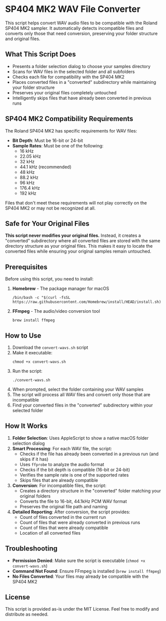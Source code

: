 # SP404 MK2 WAV File Converter

This script helps convert WAV audio files to be compatible with the Roland SP404 MK2 sampler. It automatically detects incompatible files and converts only those that need conversion, preserving your folder structure and original files.

## What This Script Does

- Presents a folder selection dialog to choose your samples directory
- Scans for WAV files in the selected folder and all subfolders
- Checks each file for compatibility with the SP404 MK2
- Places converted files in a "converted" subdirectory while maintaining your folder structure
- Preserves your original files completely untouched
- Intelligently skips files that have already been converted in previous runs

## SP404 MK2 Compatibility Requirements

The Roland SP404 MK2 has specific requirements for WAV files:

- **Bit Depth**: Must be 16-bit or 24-bit
- **Sample Rates**: Must be one of the following:
  - 16 kHz
  - 22.05 kHz
  - 32 kHz
  - 44.1 kHz (recommended)
  - 48 kHz
  - 88.2 kHz
  - 96 kHz
  - 176.4 kHz
  - 192 kHz

Files that don't meet these requirements will not play correctly on the SP404 MK2 or may not be recognized at all.

## Safe for Your Original Files

**This script never modifies your original files.** Instead, it creates a "converted" subdirectory where all converted files are stored with the same directory structure as your original files. This makes it easy to locate the converted files while ensuring your original samples remain untouched.

## Prerequisites

Before using this script, you need to install:

1. **Homebrew** - The package manager for macOS
   ```
   /bin/bash -c "$(curl -fsSL https://raw.githubusercontent.com/Homebrew/install/HEAD/install.sh)"
   ```

2. **FFmpeg** - The audio/video conversion tool
   ```
   brew install ffmpeg
   ```

## How to Use

1. Download the `convert-wavs.sh` script
2. Make it executable:
   ```
   chmod +x convert-wavs.sh
   ```
3. Run the script:
   ```
   ./convert-wavs.sh
   ```
4. When prompted, select the folder containing your WAV samples
5. The script will process all WAV files and convert only those that are incompatible
6. Find your converted files in the "converted" subdirectory within your selected folder

## How It Works

1. **Folder Selection**: Uses AppleScript to show a native macOS folder selection dialog
2. **Smart Processing**: For each WAV file, the script:
   - Checks if the file has already been converted in a previous run (and skips if it has)
   - Uses `ffprobe` to analyze the audio format
   - Checks if the bit depth is compatible (16-bit or 24-bit)
   - Verifies the sample rate is one of the supported rates
   - Skips files that are already compatible
3. **Conversion**: For incompatible files, the script:
   - Creates a directory structure in the "converted" folder matching your original folders
   - Converts the file to 16-bit, 44.1kHz PCM WAV format
   - Preserves the original file path and naming
4. **Detailed Reporting**: After conversion, the script provides:
   - Count of files converted in the current run
   - Count of files that were already converted in previous runs
   - Count of files that were already compatible
   - Location of all converted files

## Troubleshooting

- **Permission Denied**: Make sure the script is executable (`chmod +x convert-wavs.sh`)
- **Command Not Found**: Ensure FFmpeg is installed (`brew install ffmpeg`)
- **No Files Converted**: Your files may already be compatible with the SP404 MK2

## License

This script is provided as-is under the MIT License. Feel free to modify and distribute as needed. 